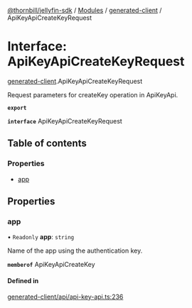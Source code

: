 [@thornbill/jellyfin-sdk](../README.md) / [Modules](../modules.md) / [generated-client](../modules/generated_client.md) / ApiKeyApiCreateKeyRequest

# Interface: ApiKeyApiCreateKeyRequest

[generated-client](../modules/generated_client.md).ApiKeyApiCreateKeyRequest

Request parameters for createKey operation in ApiKeyApi.

**`export`**

**`interface`** ApiKeyApiCreateKeyRequest

## Table of contents

### Properties

- [app](generated_client.ApiKeyApiCreateKeyRequest.md#app)

## Properties

### app

• `Readonly` **app**: `string`

Name of the app using the authentication key.

**`memberof`** ApiKeyApiCreateKey

#### Defined in

[generated-client/api/api-key-api.ts:236](https://github.com/jellyfin/jellyfin-sdk-typescript/blob/7402732/src/generated-client/api/api-key-api.ts#L236)
